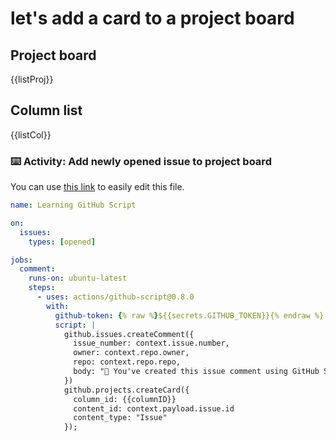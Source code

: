 # let's add a card to a project board

## Project board

{{listProj}}

## Column list

{{listCol}}

### :keyboard: Activity: Add newly opened issue to project board

You can use [this link]({{quicklink}}) to easily edit this file.

```yaml
name: Learning GitHub Script

on:
  issues:
    types: [opened]

jobs:
  comment:
    runs-on: ubuntu-latest
    steps:
      - uses: actions/github-script@0.8.0
        with:
          github-token: {% raw %}${{secrets.GITHUB_TOKEN}}{% endraw %}
          script: |
            github.issues.createComment({
              issue_number: context.issue.number,
              owner: context.repo.owner,
              repo: context.repo.repo,
              body: "🎉 You've created this issue comment using GitHub Script!!!"
            })
            github.projects.createCard({
              column_id: {{columnID}}
              content_id: context.payload.issue.id
              content_type: "Issue"
            });
```
